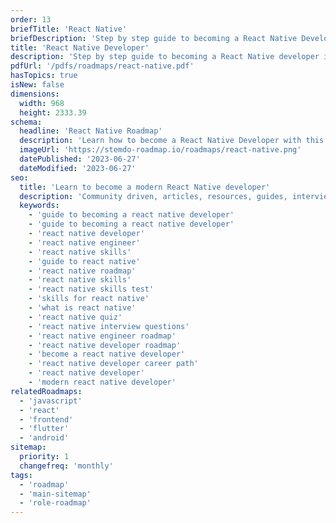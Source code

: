 ```yaml
---
order: 13
briefTitle: 'React Native'
briefDescription: 'Step by step guide to becoming a React Native Developer in 2024'
title: 'React Native Developer'
description: 'Step by step guide to becoming a React Native developer in 2024'
pdfUrl: '/pdfs/roadmaps/react-native.pdf'
hasTopics: true
isNew: false
dimensions:
  width: 968
  height: 2333.39
schema:
  headline: 'React Native Roadmap'
  description: 'Learn how to become a React Native Developer with this interactive step by step guide in 2024. We also have resources and short descriptions attached to the roadmap items so you can get everything you want to learn in one place.'
  imageUrl: 'https://stemdo-roadmap.io/roadmaps/react-native.png'
  datePublished: '2023-06-27'
  dateModified: '2023-06-27'
seo:
  title: 'Learn to become a modern React Native developer'
  description: 'Community driven, articles, resources, guides, interview questions, quizzes for react native development. Learn to become a modern React Native developer by following the steps, skills, resources and guides listed in this roadmap.'
  keywords:
    - 'guide to becoming a react native developer'
    - 'guide to becoming a react native developer'
    - 'react native developer'
    - 'react native engineer'
    - 'react native skills'
    - 'guide to react native'
    - 'react native roadmap'
    - 'react native skills'
    - 'react native skills test'
    - 'skills for react native'
    - 'what is react native'
    - 'react native quiz'
    - 'react native interview questions'
    - 'react native engineer roadmap'
    - 'react native developer roadmap'
    - 'become a react native developer'
    - 'react native developer career path'
    - 'react native developer'
    - 'modern react native developer'
relatedRoadmaps:
  - 'javascript'
  - 'react'
  - 'frontend'
  - 'flutter'
  - 'android'
sitemap:
  priority: 1
  changefreq: 'monthly'
tags:
  - 'roadmap'
  - 'main-sitemap'
  - 'role-roadmap'
---
```

